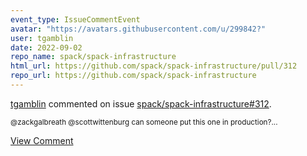 ```yaml
---
event_type: IssueCommentEvent
avatar: "https://avatars.githubusercontent.com/u/299842?"
user: tgamblin
date: 2022-09-02
repo_name: spack/spack-infrastructure
html_url: https://github.com/spack/spack-infrastructure/pull/312
repo_url: https://github.com/spack/spack-infrastructure
---
```


<a href='https://github.com/tgamblin' target='_blank'>tgamblin</a> commented on issue <a href='https://github.com/spack/spack-infrastructure/pull/312' target='_blank'>spack/spack-infrastructure#312</a>.

<small>@zackgalbreath @scottwittenburg can someone put this one in production?...</small>

<a href='https://github.com/spack/spack-infrastructure/pull/312' target='_blank'>View Comment</a>